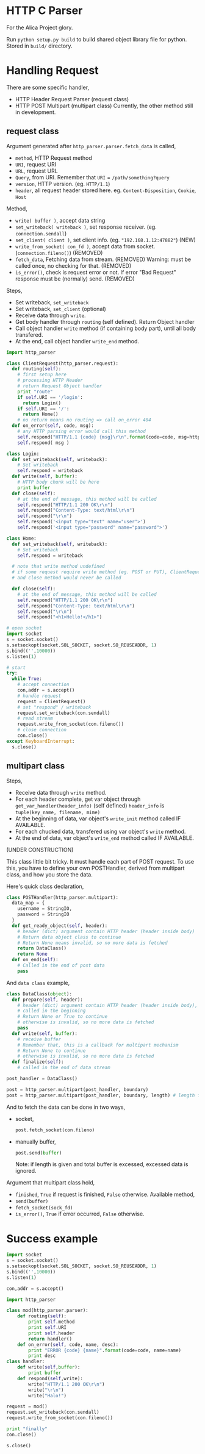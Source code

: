 HTTP C Parser
=============

For the Alica Project glory.

Run `python setup.py build` to build shared object library file for python. Stored in `build/` directory.

Handling Request
================

There are some specific handler,
  * HTTP Header Request Parser (request class)
  * HTTP POST Multipart (multipart class)
Currently, the other method still in development.

request class
------------

Argument generated after `http_parser.parser.fetch_data` is called,
  * `method`, HTTP Request method
  * `URI`, request URI
  * `URL`, request URL
  * `Query`, from URI. Remember that `URI` = `/path/something?query`
  * `version`, HTTP version. (eg. `HTTP/1.1`)
  * `header`, all request header stored here.
    eg. `Content-Disposition`, `Cookie`, `Host`


Method,
  * `write( buffer )`, accept data string
  * `set_writeback( writeback )`, set response receiver. (eg. `connection.sendall`)
  * `set_client( client )`, set client info. (eg. `"192.168.1.12:47882"`)
    (NEW)
  * `write_from_socket( con_fd )`, accept data from socket. (`connection.fileno()`)
    (REMOVED)
  * `fetch_data`, Fetching data from stream. (REMOVED)
    Warning: must be called once, no checking for that.
    (REMOVED)
  * `is_error()`, check is request error or not. If error "Bad Request" response must be (normally) send.
    (REMOVED)

Steps,
  * Set writeback, `set_writeback`
  * Set writeback, `set_client` (optional)
  * Receive data through `write`.
  * Get body handler through `routing` (self defined).
    Return Object handler
  * Call object handler `write` method (if containing body part), until all body transfered.
  * At the end, call object handler `write_end` method.

```python
import http_parser

class ClientRequest(http_parser.request):
  def routing(self):
    # first setup here
    # processing HTTP Header
    # return Request Object handler
    print "route"
    if self.URI == '/login':
      return Login()
    if self.URI == '/':
      return Home()
    # no return means no routing => call on_error 404
  def on_error(self, code, msg):
    # any HTTP parsing error would call this method
    self.respond("HTTP/1.1 {code} {msg}\r\n".format(code=code, msg=http.status_name[code]) )
    self.respond( msg )

class Login:
  def set_writeback(self, writeback):
    # Set writeback
    self.respond = writeback
  def write(self, buffer):
    # HTTP body chunk will be here
    print buffer
  def close(self):
    # at the end of message, this method will be called
    self.respond("HTTP/1.1 200 OK\r\n")
    self.respond("Content-Type: text/html\r\n")
    self.respond("\r\n")
    self.respond('<input type="text" name="user">')
    self.respond('<input type="password" name="password">')

class Home:
  def set_writeback(self, writeback):
    # Set writeback
    self.respond = writeback

  # note that write method undefined
  # if some request require write method (eg. POST or PUT), ClientRequest.on_error would be called
  # and close method would never be called

  def close(self):
    # at the end of message, this method will be called
    self.respond("HTTP/1.1 200 OK\r\n")
    self.respond("Content-Type: text/html\r\n")
    self.respond("\r\n")
    self.respond("<h1>Hello!</h1>")

# open socket
import socket
s = socket.socket()
s.setsockopt(socket.SOL_SOCKET, socket.SO_REUSEADDR, 1)
s.bind(('',10000))
s.listen(1)

# start
try:
  while True:
    # accept connection
    con,addr = s.accept()
    # handle request
    request = ClientRequest()
    # set "respond" / writeback
    request.set_writeback(con.sendall)
    # read stream
    request.write_from_socket(con.fileno())
    # close connection
    con.close()
except KeyboardInterrupt:
  s.close()
```

multipart class
---------------

Steps,
  * Receive data through `write` method.
  * For each header complete, get var object through `get_var_handler(header_info)` (self defined)
    `header_info` is `tuple(key_name, filename, mime)`
  * At the beginning of data, var object's `write_init` method called IF AVAILABLE.
  * For each chucked data, transfered using var object's `write` method.
  * At the end of data, var object's `write_end` method called IF AVAILABLE.

(UNDER CONSTRUCTION)

This class little bit tricky. It must handle each part of POST request. To use this, you have to define your own POSTHandler, derived from multipart class, and how you store the data.

Here's quick class declaration,
```python
class POSTHandler(http_parser.multipart):
  data_map = {
    username = StringIO,
    password = StringIO
  }
  def get_ready_object(self, header):
    # header (dict) argument contain HTTP header (header inside body)
    # Return data object class to continue
    # Return None means invalid, so no more data is fetched
    return DataClass()
    return None
  def on_end(self):
    # Called in the end of post data
    pass
```
And `data class` example,
```python
class DataClass(object):
  def prepare(self, header):
    # header (dict) argument contain HTTP header (header inside body), just like in POSTHandler
    # called in the beginning
    # Return None or True to continue
    # otherwise is invalid, so no more data is fetched
    pass
  def write(self, buffer):
    # receive buffer
    # Remember that, this is a callback for multipart mechanism
    # Return None to continue
    # otherwise is invalid, so no more data is fetched
  def finalize(self):
    # called in the end of data stream
```

```python
post_handler = DataClass()

post = http_parser.multipart(post_handler, boundary)
post = http_parser.multipart(post_handler, boundary, length) # length from Content-Length
```

And to fetch the data can be done in two ways,
  * socket,
    ```python
    post.fetch_socket(con.fileno)
    ```
  * manually buffer,
    ```python
    post.send(buffer)
    ```
    Note: if length is given and total buffer is excessed, excessed data is ignored.

Argument that multipart class hold,
  * `finished`, `True` if request is finished, `False` otherwise.
Available method,
  * `send(buffer)`
  * `fetch_socket(sock_fd)`
  * `is_error()`, `True` if error occurred, `False` otherwise.

Success example
===============
```python
import socket
s = socket.socket()
s.setsockopt(socket.SOL_SOCKET, socket.SO_REUSEADDR, 1)
s.bind(('',10000))
s.listen(1)

con,addr = s.accept()

import http_parser

class mod(http_parser.parser):
    def routing(self):
        print self.method
        print self.URI
        print self.header
        return handler()
    def on_error(self, code, name, desc):
        print "ERROR {code} {name}".format(code=code, name=name)
        print desc
class handler:
    def write(self,buffer):
        print buffer
    def respond(self,write):
        write("HTTP/1.1 200 OK\r\n")
        write("\r\n")
        write("Halo!")

request = mod()
request.set_writeback(con.sendall)
request.write_from_socket(con.fileno())

print "finally"
con.close()

s.close()
```
